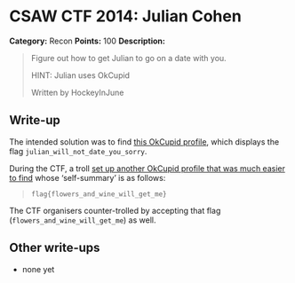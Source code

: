 # CSAW CTF 2014: Julian Cohen

**Category:** Recon
**Points:** 100
**Description:**

> Figure out how to get Julian to go on a date with you.
>
> HINT: Julian uses OkCupid
>
> Written by HockeyInJune

## Write-up

The intended solution was to find [this OkCupid profile](http://www.okcupid.com/profile/TheJulianCohen), which displays the flag `julian_will_not_date_you_sorry`.

During the CTF, a troll [set up another OkCupid profile that was much easier to find](http://www.okcupid.com/profile/hockeyinjune) whose ‘self-summary’ is as follows:

> `flag{flowers_and_wine_will_get_me}`

The CTF organisers counter-trolled by accepting that flag (`flowers_and_wine_will_get_me`) as well.

## Other write-ups

* none yet
